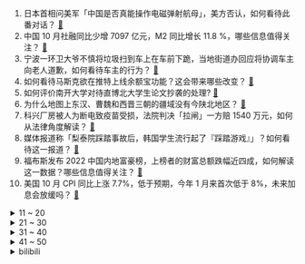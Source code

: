 1. 日本首相问美军「中国是否真能操作电磁弹射航母」，美方否认，如何看待此番对话？ [:link:](https://www.zhihu.com/question/565817907)
2. 中国 10 月社融同比少增 7097 亿元，M2 同比增长 11.8 %，哪些信息值得关注？ [:link:](https://www.zhihu.com/question/565839351)
3. 宁波一环卫大爷不慎将垃圾扫到车上在车前下跪，当地街道办回应将协调车主向老人道歉，如何看待车主的行为？ [:link:](https://www.zhihu.com/question/565567619)
4. 如何看待马斯克欲在推特上线余额宝功能？这会带来哪些改变？ [:link:](https://www.zhihu.com/question/565796306)
5. 如何评价南开大学对待直博北大学生论文抄袭的处理? [:link:](https://www.zhihu.com/question/565565085)
6. 为什么地图上东汉、曹魏和西晋三朝的疆域没有今陕北地区？ [:link:](https://www.zhihu.com/question/303188259)
7. 科兴厂房被人为断电致疫苗受损，法院判决「拉闸」一方赔 1540 万元，如何从法律角度解读？ [:link:](https://www.zhihu.com/question/565748479)
8. 媒体报道称「梨泰院踩踏事故后，韩国学生流行起了『踩踏游戏』」？如何看待这一报道？ [:link:](https://www.zhihu.com/question/565831316)
9. 福布斯发布 2022 中国内地富豪榜，上榜者的财富总额跌幅近四成，如何解读这一数据？哪些信息值得关注？ [:link:](https://www.zhihu.com/question/565788031)
10. 美国 10 月 CPI 同比上涨 7.7%，低于预期，今年 1 月来首次低于 8%，未来加息会放缓吗？ [:link:](https://www.zhihu.com/question/565858604)
<details>
<summary>11 ~ 20</summary>

11. 江歌遗体局部照片遭泄露，江秋莲称「已报警，愤怒已经无法用言语表达」，如何看待此事件？哪些信息值得关注？ [:link:](https://www.zhihu.com/question/565631355)
12. 人为什么不能穿墙呢?（请从物理方面解释）？ [:link:](https://www.zhihu.com/question/304966362)
13. 为什么《镖人》在国外会那么火？ [:link:](https://www.zhihu.com/question/565179246)
14. 双十一差价800，iPhone14和iPhone13谁更值得买？ [:link:](https://www.zhihu.com/question/563127813)
15. 数学家张益唐攻克 Landau-Siegel 零点猜想相关论文发布，如何评价这一研究的成果及意义？ [:link:](https://www.zhihu.com/question/564799818)
16. 记者谈国足被踩称「唯有自强，才能拒绝成为笑柄、扮负面典型」，国足需如何改善？ [:link:](https://www.zhihu.com/question/565228020)
17. 11 月 9 日 NBA 勇士国王裁判报告，漏吹库里走步克雷关键犯规，你对本场比赛有哪些评价？ [:link:](https://www.zhihu.com/question/565594625)
18. 《水浒传》中那些好汉赶路时为何不骑马，都要步行？ [:link:](https://www.zhihu.com/question/565440626)
19. 2022年讴歌退出中国市场，你觉得接下来的一年，谁最有可能会步讴歌的后尘？ [:link:](https://www.zhihu.com/question/563952782)
20. 河南部分乡镇已收到指标，分配到村，协助郑州富士康招工，如何看待此安排？郑州富士康现状如何？ [:link:](https://www.zhihu.com/question/565808891)
</details>
<details>
<summary>21 ~ 30</summary>

21. 南京被掌掴男童母亲回应，孩子外耳和面部挫伤，爷爷右腿骨折，该事件最终如何处理？ [:link:](https://www.zhihu.com/question/565626125)
22. 6000-7000的全能本可以推荐一下吗？ [:link:](https://www.zhihu.com/question/549408173)
23. CFA、CPA、FRM、ACCA 各自的优劣势是什么？持证人都有哪些从业方向？ [:link:](https://www.zhihu.com/question/21838967)
24. 在英国千万别做什么？ [:link:](https://www.zhihu.com/question/68514971)
25. 如何看待「原神哥」BeryL 表示「要让自己的冠军艾希皮肤看起来像是爱莉希雅」？ [:link:](https://www.zhihu.com/question/565042422)
26. 如何评价《脱口秀大会》第五季总决赛名单，你最看好谁？ [:link:](https://www.zhihu.com/question/565631512)
27. GEN.G 官宣队内元老选手「尺帝」Ruler 离队，对此你有什么想说的？ [:link:](https://www.zhihu.com/question/565827069)
28. 为什么很多人不愿买“主卧带卫”的房子了？ [:link:](https://www.zhihu.com/question/565359085)
29. 人类的寿命是不是已经超出自然规律了？ [:link:](https://www.zhihu.com/question/371844479)
30. 为什么很多大专生只考虑专升本，而不直接考虑考研呢？ [:link:](https://www.zhihu.com/question/527533497)
</details>
<details>
<summary>31 ~ 40</summary>

31. 女主播休丧假超标一天被告知扣光底薪，公司称其工作态度消极，本可不批丧假，如何看待此事？ [:link:](https://www.zhihu.com/question/565418216)
32. 有没有人去过地球最北端城市朗伊尔？ [:link:](https://www.zhihu.com/question/24884866)
33. 为什么说围棋是最复杂的智力游戏之一？ [:link:](https://www.zhihu.com/question/307565177)
34. 有哪些事情是你坚持5年10年甚至更久去一直做的？ [:link:](https://www.zhihu.com/question/558528972)
35. 经营益州 17 年，拥兵十多万的刘璋，为何不是刘备的对手？ [:link:](https://www.zhihu.com/question/564880865)
36. 你的《原神》60级了吗？60级时你有什么感受？ [:link:](https://www.zhihu.com/question/565783576)
37. 在自己家住还要给父母生活费吗? [:link:](https://www.zhihu.com/question/564318115)
38. iPhone 14 Plus 值得买吗? [:link:](https://www.zhihu.com/question/552677679)
39. 如果斯嘉丽长相一般，白瑞德还会这么爱她吗？ [:link:](https://www.zhihu.com/question/388714432)
40. 如何评价《一年一度喜剧大赛》第二季第七期？ [:link:](https://www.zhihu.com/question/565844003)
</details>
<details>
<summary>41 ~ 50</summary>

41. 周三比特币又大跌 14% ，FTT 币一度暴跌超 90% ，币安退出 FTX 收购案，发生了什么？ [:link:](https://www.zhihu.com/question/565771900)
42. 现在500元以内的机械键盘该如何选择？ [:link:](https://www.zhihu.com/question/463473264)
43. 26岁美术生被老师说有点天赋，大专毕业后做了人事，现在想转行做原画还来得及吗？ [:link:](https://www.zhihu.com/question/564056956)
44. 管清友称「投资是大部分人最快的亏钱方式，学好技术，才能知道自己如何亏钱」，如何看待这一观点？ [:link:](https://www.zhihu.com/question/565834891)
45. 《战神 5》来了，想了解游戏背后的北欧神话体系是怎样的？ [:link:](https://www.zhihu.com/question/564245894)
46. 拜登称值得关注马斯克接掌推特是否威胁美国国家安全，如何看待这一表态？ [:link:](https://www.zhihu.com/question/565785944)
47. 杭州一小学开设爬树课程引发热议，如何看待此事件？ [:link:](https://www.zhihu.com/question/565783612)
48. 深圳最近发布的可售人才房政策对深圳的房价会产生什么样的影响呢？ [:link:](https://www.zhihu.com/question/565781282)
49. 为什么线拉碟刹从来没有应用在摩托车上？ [:link:](https://www.zhihu.com/question/565724905)
50. “躺有躺的价格，卷有卷的价格”，职场打工人双11如何卷赢？ [:link:](https://www.zhihu.com/question/563152229)
</details><details>
<summary>bilibili</summary>

1. 眼“色”游戏 （9） [:link:](//www.bilibili.com/video/BV1b14y1p7ju)
2. 折叠屏iPhone全球首发！「科技美学」出品 iPhoneV 经费爆炸/怒肝300天 [:link:](//www.bilibili.com/video/BV1MG4y1f7iF)
3. 五个长期任务，早看早做完哦！ [:link:](//www.bilibili.com/video/BV1mP411F7Ca)
4. 【纯黑】《战神：诸神黄昏》战神难度无伤攻略解说 第一期 [:link:](//www.bilibili.com/video/BV1Qv4y1U7zC)
5. [静改动] RC遥控潜艇制作历程 [:link:](//www.bilibili.com/video/BV1M84y1v71R)
6. 净化宿舍环境，从我做起 [:link:](//www.bilibili.com/video/BV1XR4y1f77C)
7. 法国人为何在老挝守灵？【硬核狠人43】 [:link:](//www.bilibili.com/video/BV1WY411Z7Cj)
8. 《萌宠区UP主》 [:link:](//www.bilibili.com/video/BV1S84y1v73Q)
9. 这是小提琴该有的动静？ [:link:](//www.bilibili.com/video/BV1zY411Z7PX)
10. 这到底该怎么过去啊？？ [:link:](//www.bilibili.com/video/BV1nW4y147Kt)
<details>
<summary>11 ~ 20</summary>

11. 说上“家乡话”瞬间注入灵魂【原神语音】 [:link:](//www.bilibili.com/video/BV1sG411w7vN)
12. 大学生如何在宿舍拍出《奔跑吧兄弟》第2季 [:link:](//www.bilibili.com/video/BV1sG411w755)
13. 三 观 比 五 官 正，但 瞎 [:link:](//www.bilibili.com/video/BV1Mm4y1F7oT)
14. 把相机绑在老鹰身上，沉浸式飞翔…太震撼了！ [:link:](//www.bilibili.com/video/BV1DG411c7c2)
15. 自信，太自信了 [:link:](//www.bilibili.com/video/BV1yP4y127Tf)
16. 啊，这就是中年的前奏吗？ [:link:](//www.bilibili.com/video/BV1B84y1v7SH)
17. 宫崎骏动漫风滤镜 [:link:](//www.bilibili.com/video/BV1LP411A7KV)
18. 全球唯一米其林 油炸树皮 复刻出来会是什么味道 [:link:](//www.bilibili.com/video/BV17K411U75f)
19. 你们要的《猪猪侠》主题曲改古风 [:link:](//www.bilibili.com/video/BV17g411B753)
20. 求求你给我一个认识你的机会呜呜 [:link:](//www.bilibili.com/video/BV1e14y1p7VX)
</details>
<details>
<summary>21 ~ 30</summary>

21. 她明明是在认真地做菜，但为什么我这么想笑。。。 [:link:](//www.bilibili.com/video/BV1qG4y1t7bR)
22. 本来挺喜欢喝阿萨姆的。 [:link:](//www.bilibili.com/video/BV1Qe4y1s7Er)
23. 那天我才明白，原来手工，远远落后于时代 [:link:](//www.bilibili.com/video/BV15G4y1t7Bh)
24. 当代年轻人的身体状况 [:link:](//www.bilibili.com/video/BV17G411w73r)
25. 中性笔也能写笔锋？轻松拿下卷面分！ [:link:](//www.bilibili.com/video/BV1ke4y1x7ZV)
26. 美越要学习几种语言？被法语支配的恐惧 [:link:](//www.bilibili.com/video/BV1vv4y1U7Zf)
27. 今晚上这座城市又多了一个伤心的人 [:link:](//www.bilibili.com/video/BV17K411m7bs)
28. 战辉榴莲姐 [:link:](//www.bilibili.com/video/BV1bd4y1w7BN)
29. 切  尔  西  大  逃  亡 [:link:](//www.bilibili.com/video/BV16v4y1U7M3)
30. 【路温】从国产女性题材剧里挖掘“厌女” [:link:](//www.bilibili.com/video/BV17v4y1S7QT)
</details>
<details>
<summary>31 ~ 40</summary>

31. 天玑9200前瞻上手：赶上A16了吗？ [:link:](//www.bilibili.com/video/BV1Be4y117Dt)
32. 这是一条不能燃的视频 [:link:](//www.bilibili.com/video/BV1EP4y127j5)
33. 《百面千相》首曝PV——千相阅尽，方知众生百面 [:link:](//www.bilibili.com/video/BV1UK411m7xQ)
34. 叫了几个造型师来改造自己，结果成了氛围感帅哥，这算成功吗？？？ [:link:](//www.bilibili.com/video/BV1xV4y137Av)
35. 【原神配音•5】生无可恋——夜兰 [:link:](//www.bilibili.com/video/BV1YW4y177iT)
36. 我们的故事未完待续！求祝福！ [:link:](//www.bilibili.com/video/BV18d4y1F74P)
37. 只因篮球，但是二向箔！ [:link:](//www.bilibili.com/video/BV1g14y157df)
38. 《明日方舟》危机合约新赛季「赝波行动」宣传PV [:link:](//www.bilibili.com/video/BV1ED4y1x7Vc)
39. 南昌. 九龙湖消防联动 [:link:](//www.bilibili.com/video/BV1WG411w7KK)
40. 当时的我表面平静，内心复杂！ [:link:](//www.bilibili.com/video/BV1Be411F7wT)
</details>
<details>
<summary>41 ~ 50</summary>

41. 这就是爱 [:link:](//www.bilibili.com/video/BV1Kt4y1T7TF)
42. 《 承 让 》 [:link:](//www.bilibili.com/video/BV1Xg411B7eL)
43. 【国潮盛典】国风少年刘宇《如麟一梦》在龙鳞装的世界中恣意放歌，再现传奇非遗之美 [:link:](//www.bilibili.com/video/BV1Jm4y1F7T4)
44. 我 的 社 交 生 活 [:link:](//www.bilibili.com/video/BV1HP4y127Z6)
45. 【私藏馆】苏打绿《我好想你》唱哭吴青峰的神曲！秋天的思念好像你 [:link:](//www.bilibili.com/video/BV1nG411w7Nt)
46. 饼！ [:link:](//www.bilibili.com/video/BV1cP411c7sq)
47. 13个实测靠谱的空气炸锅料理，不要让虚假食谱浇灭你的热情，烤箱通用版 [:link:](//www.bilibili.com/video/BV1CG411w74X)
48. 鸡哥教我学魔法 [:link:](//www.bilibili.com/video/BV1Ue4y1s7XV)
49. 但如果这颜料条拔不出来，估计很多人会难受一整天 [:link:](//www.bilibili.com/video/BV1Ze4y1x7n2)
50. 快来看潮汕牛肉真的会跳舞！！【怎么这么值ep55-官塘兄弟牛肉店】 [:link:](//www.bilibili.com/video/BV1jd4y1F7C1)
</details>
<details>
<summary>51 ~ 60</summary>

51. 雅俗共赏 [:link:](//www.bilibili.com/video/BV1zg411B7c5)
52. 当老姑婆上司误会了你喜欢她！ [:link:](//www.bilibili.com/video/BV1rV4y137bo)
53. 蓝 色 女夭 女臣 [:link:](//www.bilibili.com/video/BV1sG4y187EZ)
54. “后来才发现，猴哥的悟性可不是一般的高啊！” [:link:](//www.bilibili.com/video/BV1Z14y1V7YB)
55. 猫猫震惊一整年！ [:link:](//www.bilibili.com/video/BV1dK411m7Nc)
56. 65岁的我，找了个25岁的美国女友。。。 [:link:](//www.bilibili.com/video/BV1wm4y1F7Yy)
57. 第一次吃牛肚包味道真的很不错，跟肉夹馍很像！ [:link:](//www.bilibili.com/video/BV1114y1p7h4)
58. 刺激！假装偷偷躲阳台用VR看小姐姐…被女友抓住后又让她看到肌肉帅哥？她会有啥反应… [:link:](//www.bilibili.com/video/BV1Xt4y1K77s)
59. 【我结婚了！】恋爱第五年，差点分手还是结婚？那就结婚吧！和世界上最爱我的男人~【1802天，从校服到婚纱】 [:link:](//www.bilibili.com/video/BV11e4y1x7xj)
60. 瑶生奉上《MerryChristmasMr.Lawrence》 [:link:](//www.bilibili.com/video/BV1XK411m73w)
</details>
<details>
<summary>61 ~ 70</summary>

61. “一觉醒来老婆变成了石原里美” [:link:](//www.bilibili.com/video/BV14P4y1278C)
62. 【战地5】中日交流赛解说！双方玩家十分热情浩克！ [:link:](//www.bilibili.com/video/BV1Gm4y1F7yd)
63. 俩猛男差点被撑爆！800一人的“奇葩”自助餐到底有多离谱！？ [:link:](//www.bilibili.com/video/BV1jP411c7J1)
64. 健身七年，我练成了以前p都不敢p出的身材 [:link:](//www.bilibili.com/video/BV18Y411Z7mV)
65. 【阿斗】野人大战异鬼大军！真每秒都是经费在燃烧！美剧史诗巨作《权力的游戏》第18期 [:link:](//www.bilibili.com/video/BV1rP4y127qR)
66. 剪一种很新的拳法 [:link:](//www.bilibili.com/video/BV1ce4y147tF)
67. 理发师老爸带娃系列！沁伊今天有点精致哟~ [:link:](//www.bilibili.com/video/BV1oe4y1y7pd)
68. 空：让我们来一场全泰拉的演唱会会会会会会会会会会会会会 [:link:](//www.bilibili.com/video/BV1qP4y127t4)
69. 当我不再是讨好型人格 [:link:](//www.bilibili.com/video/BV1ut4y1T7R4)
70. 妈妈陪我去相亲后，她终于能理解我了…… [:link:](//www.bilibili.com/video/BV1RR4y1f79M)
</details>
<details>
<summary>71 ~ 80</summary>

71. 紫罗兰永恒花园xMaylaClassic 联名高跟鞋开箱和试穿 [:link:](//www.bilibili.com/video/BV1vP4y127AL)
72. 吃早餐去咯～ [:link:](//www.bilibili.com/video/BV1GG4y1t7m7)
73. 芬兰家人敦煌风出场震惊四座！被东坡肉惊艳到赞不绝口！龙井虾仁绝了！各显神通变装上演狂欢晚会！ [:link:](//www.bilibili.com/video/BV1dd4y1r7di)
74. 穿越Mc之救世战神 [:link:](//www.bilibili.com/video/BV1j84y1v73U)
75. 斥巨资买两只深海怪物，栗突仿石蟹，出锅后惊喜连连 [:link:](//www.bilibili.com/video/BV1X24y1f7US)
76. 【原神】看好了，这才是渡海的正确方式！ [:link:](//www.bilibili.com/video/BV1Ge4y1x77Z)
77. 交配一次终生产卵，“黑寡妇”到底有多毒？ [:link:](//www.bilibili.com/video/BV1MG411w7ye)
78. 爸 爸 的 车 [:link:](//www.bilibili.com/video/BV1Mg411z7Vr)
79. “旅行者，进来感受提瓦特四神的魅力！”【原神四神】 [:link:](//www.bilibili.com/video/BV1t84y1v7kj)
80. 欢迎来到长沙耶总会 [:link:](//www.bilibili.com/video/BV13e411F74x)
</details>
<details>
<summary>81 ~ 90</summary>

81. 我只是辞职了，不是辞世了…… [:link:](//www.bilibili.com/video/BV1v24y1f7wg)
82. 【水果猎人】香蕉的“科技与狠活”？辟谣！ [:link:](//www.bilibili.com/video/BV13d4y1w7mM)
83. 【原神】草神电影预告 - 轮回终焉4k【void】 [:link:](//www.bilibili.com/video/BV1VG4y1t76p)
84. 【4K纯享】歼–20：我要“撕裂”这天空！ [:link:](//www.bilibili.com/video/BV1zY411Z75a)
85. 《雅 俗 共 赏》 [:link:](//www.bilibili.com/video/BV1824y1f7vK)
86. Beyond 海阔天空 8bit版 [:link:](//www.bilibili.com/video/BV1Te4y1v7XH)
87. 大学讲师差距真的这么大吗？罗翔堪称人间清醒，反PUA还得是陈果 [:link:](//www.bilibili.com/video/BV16D4y1t7Np)
88. 自动写英文文献综述，研究生必备的赶进度工具 [:link:](//www.bilibili.com/video/BV1de4y117is)
89. 翻过折多山到康定，更新了一些过冬装备，自行车就是我移动的家 [:link:](//www.bilibili.com/video/BV1jY411Z7hB)
90. 胖虎给rua了！ [:link:](//www.bilibili.com/video/BV1dG4y1Z7of)
</details>
<details>
<summary>91 ~ 100</summary>

91. 昨晚做完核酸走在路边看到的女生，灰打底裤真的很好看。 [:link:](//www.bilibili.com/video/BV1Se4y1a7JQ)
92. 这个学校，果然离不开副校长！ [:link:](//www.bilibili.com/video/BV1tG4y1t771)
93. 超级无敌电光火石卷尺加速赛！【奇怪の竞技】（第一期） [:link:](//www.bilibili.com/video/BV1QG4y1Z727)
94. 男孩们路边摆造型拍照，一大哥误以为在霸凌同学上前制止。网友：热心肠！喝醉了也不忘行侠仗义 [:link:](//www.bilibili.com/video/BV13G4y1f7Zb)
95. “他获奖那天，台下所有人都哭了” [:link:](//www.bilibili.com/video/BV1o24y117rE)
96. 是这样的先生，我们这个18w。 [:link:](//www.bilibili.com/video/BV1Hd4y1w7Lx)
97. 美女深夜生蚝吃到饱！生腌酷酷炫！ [:link:](//www.bilibili.com/video/BV1e84y1v7xX)
98. 我真没想到小猫咪能那么重！！ [:link:](//www.bilibili.com/video/BV1se411F7NP)
99. 女孩子玩草神的时候在想什么 [:link:](//www.bilibili.com/video/BV1Uv4y1U7zR)
100. [林中小屋]：今天，我们来品品这一件稀世珍品 [:link:](//www.bilibili.com/video/BV1y8411b7Hd)
</details></details>
